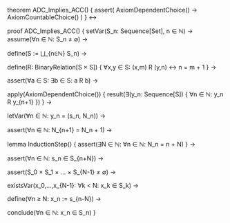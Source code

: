 theorem ADC_Implies_ACC() {
  assert(
    AxiomDependentChoice() → AxiomCountableChoice()
  )
} ↔

proof ADC_Implies_ACC() {
  setVar(S_n: Sequence[Set], n ∈ ℕ) →
  assume(∀n ∈ ℕ: S_n ≠ ∅) →
  
  define(S := ⨆_{n∈ℕ} S_n) →
  
  define(R: BinaryRelation[S × S]) {
    ∀x,y ∈ S: (x,m) R (y,n) ↔ n = m + 1
  } →
  
  assert(∀a ∈ S: ∃b ∈ S: a R b) →
  
  apply(AxiomDependentChoice()) {
    result(∃(y_n: Sequence[S]) {
      ∀n ∈ ℕ: y_n R y_{n+1}
    })
  } →
  
  letVar(∀n ∈ ℕ: y_n = (s_n, N_n)) →
  
  assert(∀n ∈ ℕ: N_{n+1} = N_n + 1) →
  
  lemma InductionStep() {
    assert(∃N ∈ ℕ: ∀n ∈ ℕ: N_n = n + N)
  } →
  
  assert(∀n ∈ ℕ: s_n ∈ S_{n+N}) →
  
  assert(S_0 × S_1 × ... × S_{N-1} ≠ ∅) →
  
  existsVar(x_0,...,x_{N-1}: ∀k < N: x_k ∈ S_k) →
  
  define(∀n ≥ N: x_n := s_{n-N}) →
  
  conclude(∀n ∈ ℕ: x_n ∈ S_n)
}